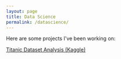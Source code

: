 ```yaml
---
layout: page
title: Data Science
permalink: /datascience/
---
```


Here are some projects I've been working on:

[Titanic Dataset Analysis (Kaggle)]("./notebooks/titanic/Titanic.ipynb")